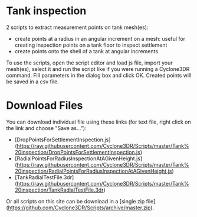 # Tank inspection

2 scripts to extract measurement points on tank mesh(es):

- create points at a radius in an angular increment on a mesh: useful for creating inspection points on a tank floor to inspect settlement
- create points onto the shell of a tank at angular increments

To use the scripts, open the script editor and load js file, import your mesh(es), select it and run the script like if you were running a Cyclone3DR command. Fill parameters in the dialog box and click OK. Created points will be saved in a csv file.

# Download Files

You can download individual file using these links (for text file, right click on the link and choose "Save as..."):

- [DropPointsForSettlementInspection.js] (https://raw.githubusercontent.com/Cyclone3DR/Scripts/master/Tank%20inspection/DropPointsForSettlementInspection.js)
- [RadialPointsForRadiusInspectionAtAGivenHeight.js] (https://raw.githubusercontent.com/Cyclone3DR/Scripts/master/Tank%20inspection/RadialPointsForRadiusInspectionAtAGivenHeight.js)
- [TankRadialTestFile.3dr] (https://raw.githubusercontent.com/Cyclone3DR/Scripts/master/Tank%20inspection/TankRadialTestFile.3dr)

Or all scripts on this site can be download in a [single zip file] (https://github.com/Cyclone3DR/Scripts/archive/master.zip).
